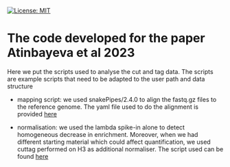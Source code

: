 [![License: MIT](https://img.shields.io/badge/License-MIT-yellow.svg)](https://opensource.org/licenses/MIT)

# The code developed for the paper Atinbayeva et al 2023

Here we put the scripts used to analyse the cut and tag data. The scripts are example scripts that need to be adapted to the user path and data structure

- mapping script: we used snakePipes/2.4.0 to align the fastq.gz files to the reference genome. The yaml file used to do the alignment is provided [here](https://github.com/zhanyinx/atinbayeva_paper_2023/blob/main/cuttag_data_analysis/00_mapping/config.yaml)

- normalisation: we used the lambda spike-in alone to detect homogeneous decrease in enrichment. Moreover, when we had different starting material which could affect quantification, we used cuttag performed on H3 as additional normaliser. The script used can be found [here](https://github.com/zhanyinx/atinbayeva_paper_2023/tree/main/cuttag_data_analysis/01_spikein_normalisation)

